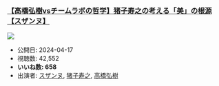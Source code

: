 ### [【高橋弘樹vsチームラボの哲学】猪子寿之の考える「美」の根源【スザンヌ】](https://www.youtube.com/watch?v=E8h6PiAVlHY)
[![](https://img.youtube.com/vi/E8h6PiAVlHY/sddefault.jpg)](https://www.youtube.com/watch?v=E8h6PiAVlHY)
-   公開日: 2024-04-17
-   視聴数: 42,552
-   **いいね数: 658**
-   出演者: [スザンヌ](/rehacq_fan/people/スザンヌ "wikilink"), [猪子寿之](/rehacq_fan/people/猪子寿之 "wikilink"), [高橋弘樹](/rehacq_fan/people/高橋弘樹 "wikilink")
